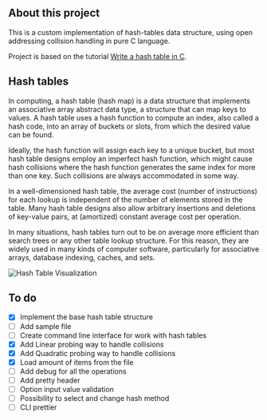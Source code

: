 ## About this project

This is a custom implementation of hash-tables data structure, using open addressing collision handling in pure C language.

Project is based on the tutorial [Write a hash table in C](https://github.com/jamesroutley/write-a-hash-table).

## Hash tables

In computing, a hash table (hash map) is a data structure that implements an associative array abstract data type, a structure that can map keys to values. A hash table uses a hash function to compute an index, also called a hash code, into an array of buckets or slots, from which the desired value can be found.

Ideally, the hash function will assign each key to a unique bucket, but most hash table designs employ an imperfect hash function, which might cause hash collisions where the hash function generates the same index for more than one key. Such collisions are always accommodated in some way.

In a well-dimensioned hash table, the average cost (number of instructions) for each lookup is independent of the number of elements stored in the table. Many hash table designs also allow arbitrary insertions and deletions of key-value pairs, at (amortized) constant average cost per operation.

In many situations, hash tables turn out to be on average more efficient than search trees or any other table lookup structure. For this reason, they are widely used in many kinds of computer software, particularly for associative arrays, database indexing, caches, and sets.

![Hash Table Visualization](https://upload.wikimedia.org/wikipedia/commons/thumb/7/7d/Hash_table_3_1_1_0_1_0_0_SP.svg/315px-Hash_table_3_1_1_0_1_0_0_SP.svg.png)

## To do

- [X] Implement the base hash table structure
- [ ] Add sample file
- [ ] Create command line interface for work with hash tables
- [X] Add Linear probing way to handle collisions
- [X] Add Quadratic probing way to handle collisions
- [X] Load amount of items from the file
- [ ] Add debug for all the operations
- [ ] Add pretty header
- [ ] Option input value validation
- [ ] Possibility to select and change hash method
- [ ] CLI prettier
